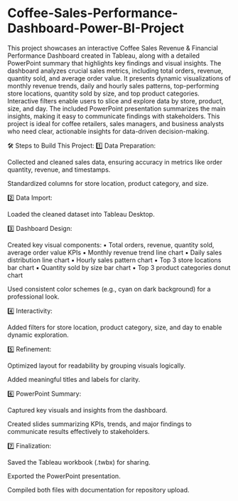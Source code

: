 # Coffee-Sales-Performance-Dashboard-Power-BI-Project
This project showcases an interactive Coffee Sales Revenue & Financial Performance Dashboard created in Tableau, along with a detailed PowerPoint summary that highlights key findings and visual insights. The dashboard analyzes crucial sales metrics, including total orders, revenue, quantity sold, and average order value. It presents dynamic visualizations of monthly revenue trends, daily and hourly sales patterns, top-performing store locations, quantity sold by size, and top product categories. Interactive filters enable users to slice and explore data by store, product, size, and day. The included PowerPoint presentation summarizes the main insights, making it easy to communicate findings with stakeholders. This project is ideal for coffee retailers, sales managers, and business analysts who need clear, actionable insights for data-driven decision-making.

🛠️ Steps to Build This Project:
1️⃣ Data Preparation:

Collected and cleaned sales data, ensuring accuracy in metrics like order quantity, revenue, and timestamps.

Standardized columns for store location, product category, and size.

2️⃣ Data Import:

Loaded the cleaned dataset into Tableau Desktop.

3️⃣ Dashboard Design:

Created key visual components:
▪ Total orders, revenue, quantity sold, average order value KPIs
▪ Monthly revenue trend line chart
▪ Daily sales distribution line chart
▪ Hourly sales pattern chart
▪ Top 3 store locations bar chart
▪ Quantity sold by size bar chart
▪ Top 3 product categories donut chart

Used consistent color schemes (e.g., cyan on dark background) for a professional look.

4️⃣ Interactivity:

Added filters for store location, product category, size, and day to enable dynamic exploration.

5️⃣ Refinement:

Optimized layout for readability by grouping visuals logically.

Added meaningful titles and labels for clarity.

6️⃣ PowerPoint Summary:

Captured key visuals and insights from the dashboard.

Created slides summarizing KPIs, trends, and major findings to communicate results effectively to stakeholders.

7️⃣ Finalization:

Saved the Tableau workbook (.twbx) for sharing.

Exported the PowerPoint presentation.

Compiled both files with documentation for repository upload.

